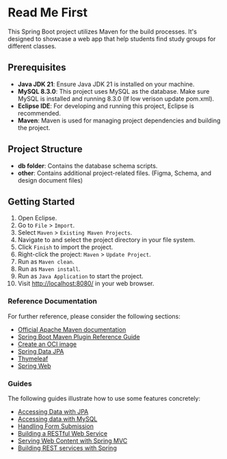 # Read Me First

This Spring Boot project utilizes Maven for the build processes. It's designed to showcase a web app that help students find study groups for different classes.

## Prerequisites

- **Java JDK 21**: Ensure Java JDK 21 is installed on your machine.
- **MySQL 8.3.0**: This project uses MySQL as the database. Make sure MySQL is installed and running 8.3.0 (If low verison update pom.xml).
- **Eclipse IDE**: For developing and running this project, Eclipse is recommended.
- **Maven**: Maven is used for managing project dependencies and building the project.

## Project Structure

- **db folder**: Contains the database schema scripts.
- **other**: Contains additional project-related files. (Figma, Schema, and design document files)

## Getting Started

1. Open Eclipse.
2. Go to `File` > `Import`.
3. Select `Maven` > `Existing Maven Projects`.
4. Navigate to and select the project directory in your file system.
5. Click `Finish` to import the project.
6. Right-click the project: `Maven` > `Update Project`.
7. Run as `Maven clean`.
8. Run as `Maven install`.
9. Run as `Java Application` to start the project.
10. Visit [http://localhost:8080/](http://localhost:8080/) in your web browser.

### Reference Documentation
For further reference, please consider the following sections:

* [Official Apache Maven documentation](https://maven.apache.org/guides/index.html)
* [Spring Boot Maven Plugin Reference Guide](https://docs.spring.io/spring-boot/docs/3.2.4/maven-plugin/reference/html/)
* [Create an OCI image](https://docs.spring.io/spring-boot/docs/3.2.4/maven-plugin/reference/html/#build-image)
* [Spring Data JPA](https://docs.spring.io/spring-boot/docs/3.2.4/reference/htmlsingle/index.html#data.sql.jpa-and-spring-data)
* [Thymeleaf](https://docs.spring.io/spring-boot/docs/3.2.4/reference/htmlsingle/index.html#web.servlet.spring-mvc.template-engines)
* [Spring Web](https://docs.spring.io/spring-boot/docs/3.2.4/reference/htmlsingle/index.html#web)

### Guides
The following guides illustrate how to use some features concretely:

* [Accessing Data with JPA](https://spring.io/guides/gs/accessing-data-jpa/)
* [Accessing data with MySQL](https://spring.io/guides/gs/accessing-data-mysql/)
* [Handling Form Submission](https://spring.io/guides/gs/handling-form-submission/)
* [Building a RESTful Web Service](https://spring.io/guides/gs/rest-service/)
* [Serving Web Content with Spring MVC](https://spring.io/guides/gs/serving-web-content/)
* [Building REST services with Spring](https://spring.io/guides/tutorials/rest/)

